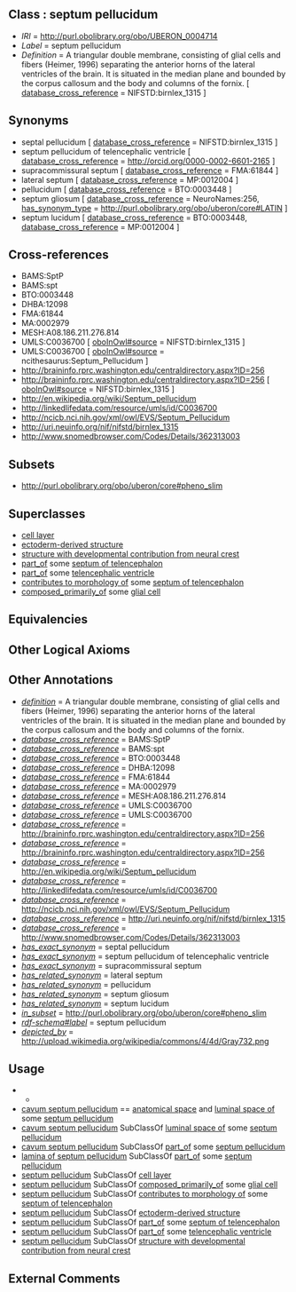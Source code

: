 
## Class : septum pellucidum

 * *IRI* = http://purl.obolibrary.org/obo/UBERON_0004714
 * *Label* = septum pellucidum
 * *Definition* = A triangular double membrane, consisting of glial cells and fibers (Heimer, 1996) separating the anterior horns of the lateral ventricles of the brain. It is situated in the median plane and bounded by the corpus callosum and the body and columns of the fornix. [ [database_cross_reference](../../ef/oboInOwl#hasDbXref.md) = NIFSTD:birnlex_1315 ]

## Synonyms

 * septal pellucidum [ [database_cross_reference](../../ef/oboInOwl#hasDbXref.md) = NIFSTD:birnlex_1315 ]
 * septum pellucidum of telencephalic ventricle [ [database_cross_reference](../../ef/oboInOwl#hasDbXref.md) = http://orcid.org/0000-0002-6601-2165 ]
 * supracommissural septum [ [database_cross_reference](../../ef/oboInOwl#hasDbXref.md) = FMA:61844 ]
 * lateral septum [ [database_cross_reference](../../ef/oboInOwl#hasDbXref.md) = MP:0012004 ]
 * pellucidum [ [database_cross_reference](../../ef/oboInOwl#hasDbXref.md) = BTO:0003448 ]
 * septum gliosum [ [database_cross_reference](../../ef/oboInOwl#hasDbXref.md) = NeuroNames:256, [has_synonym_type](../../pe/oboInOwl#hasSynonymType.md) = http://purl.obolibrary.org/obo/uberon/core#LATIN ]
 * septum lucidum [ [database_cross_reference](../../ef/oboInOwl#hasDbXref.md) = BTO:0003448, [database_cross_reference](../../ef/oboInOwl#hasDbXref.md) = MP:0012004 ]

## Cross-references

 * BAMS:SptP
 * BAMS:spt
 * BTO:0003448
 * DHBA:12098
 * FMA:61844
 * MA:0002979
 * MESH:A08.186.211.276.814
 * UMLS:C0036700 [ [oboInOwl#source](../../ce/oboInOwl#source.md) = NIFSTD:birnlex_1315 ]
 * UMLS:C0036700 [ [oboInOwl#source](../../ce/oboInOwl#source.md) = ncithesaurus:Septum_Pellucidum ]
 * http://braininfo.rprc.washington.edu/centraldirectory.aspx?ID=256
 * http://braininfo.rprc.washington.edu/centraldirectory.aspx?ID=256 [ [oboInOwl#source](../../ce/oboInOwl#source.md) = NIFSTD:birnlex_1315 ]
 * http://en.wikipedia.org/wiki/Septum_pellucidum
 * http://linkedlifedata.com/resource/umls/id/C0036700
 * http://ncicb.nci.nih.gov/xml/owl/EVS/Septum_Pellucidum
 * http://uri.neuinfo.org/nif/nifstd/birnlex_1315
 * http://www.snomedbrowser.com/Codes/Details/362313003

## Subsets

 * http://purl.obolibrary.org/obo/uberon/core#pheno_slim

## Superclasses

 * [cell layer](../../UBERON/19/UBERON_0000119.md)
 * [ectoderm-derived structure](../../UBERON/21/UBERON_0004121.md)
 * [structure with developmental contribution from neural crest](../../UBERON/14/UBERON_0010314.md)
 * [part_of](../../BFO/50/BFO_0000050.md) some [septum of telencephalon](../../UBERON/46/UBERON_0000446.md)
 * [part_of](../../BFO/50/BFO_0000050.md) some [telencephalic ventricle](../../UBERON/85/UBERON_0002285.md)
 * [contributes to morphology of](../../RO/33/RO_0002433.md) some [septum of telencephalon](../../UBERON/46/UBERON_0000446.md)
 * [composed_primarily_of](../../RO/73/RO_0002473.md) some [glial cell](../../CL/25/CL_0000125.md)

## Equivalencies


## Other Logical Axioms


## Other Annotations

 * *[definition](../../IAO/15/IAO_0000115.md)* = A triangular double membrane, consisting of glial cells and fibers (Heimer, 1996) separating the anterior horns of the lateral ventricles of the brain. It is situated in the median plane and bounded by the corpus callosum and the body and columns of the fornix.
 * *[database_cross_reference](../../ef/oboInOwl#hasDbXref.md)* = BAMS:SptP
 * *[database_cross_reference](../../ef/oboInOwl#hasDbXref.md)* = BAMS:spt
 * *[database_cross_reference](../../ef/oboInOwl#hasDbXref.md)* = BTO:0003448
 * *[database_cross_reference](../../ef/oboInOwl#hasDbXref.md)* = DHBA:12098
 * *[database_cross_reference](../../ef/oboInOwl#hasDbXref.md)* = FMA:61844
 * *[database_cross_reference](../../ef/oboInOwl#hasDbXref.md)* = MA:0002979
 * *[database_cross_reference](../../ef/oboInOwl#hasDbXref.md)* = MESH:A08.186.211.276.814
 * *[database_cross_reference](../../ef/oboInOwl#hasDbXref.md)* = UMLS:C0036700
 * *[database_cross_reference](../../ef/oboInOwl#hasDbXref.md)* = UMLS:C0036700
 * *[database_cross_reference](../../ef/oboInOwl#hasDbXref.md)* = http://braininfo.rprc.washington.edu/centraldirectory.aspx?ID=256
 * *[database_cross_reference](../../ef/oboInOwl#hasDbXref.md)* = http://braininfo.rprc.washington.edu/centraldirectory.aspx?ID=256
 * *[database_cross_reference](../../ef/oboInOwl#hasDbXref.md)* = http://en.wikipedia.org/wiki/Septum_pellucidum
 * *[database_cross_reference](../../ef/oboInOwl#hasDbXref.md)* = http://linkedlifedata.com/resource/umls/id/C0036700
 * *[database_cross_reference](../../ef/oboInOwl#hasDbXref.md)* = http://ncicb.nci.nih.gov/xml/owl/EVS/Septum_Pellucidum
 * *[database_cross_reference](../../ef/oboInOwl#hasDbXref.md)* = http://uri.neuinfo.org/nif/nifstd/birnlex_1315
 * *[database_cross_reference](../../ef/oboInOwl#hasDbXref.md)* = http://www.snomedbrowser.com/Codes/Details/362313003
 * *[has_exact_synonym](../../ym/oboInOwl#hasExactSynonym.md)* = septal pellucidum
 * *[has_exact_synonym](../../ym/oboInOwl#hasExactSynonym.md)* = septum pellucidum of telencephalic ventricle
 * *[has_exact_synonym](../../ym/oboInOwl#hasExactSynonym.md)* = supracommissural septum
 * *[has_related_synonym](../../ym/oboInOwl#hasRelatedSynonym.md)* = lateral septum
 * *[has_related_synonym](../../ym/oboInOwl#hasRelatedSynonym.md)* = pellucidum
 * *[has_related_synonym](../../ym/oboInOwl#hasRelatedSynonym.md)* = septum gliosum
 * *[has_related_synonym](../../ym/oboInOwl#hasRelatedSynonym.md)* = septum lucidum
 * *[in_subset](../../et/oboInOwl#inSubset.md)* = http://purl.obolibrary.org/obo/uberon/core#pheno_slim
 * *[rdf-schema#label](../../el/rdf-schema#label.md)* = septum pellucidum
 * *[depicted_by](../../depicted/by/depicted_by.md)* = http://upload.wikimedia.org/wikipedia/commons/4/4d/Gray732.png

## Usage

 * -
 * [cavum septum pellucidum](../../UBERON/57/UBERON_0009857.md) == [anatomical space](../../UBERON/64/UBERON_0000464.md) and [luminal space of](../../RO/72/RO_0002572.md) some [septum pellucidum](../../UBERON/14/UBERON_0004714.md)
 * [cavum septum pellucidum](../../UBERON/57/UBERON_0009857.md) SubClassOf [luminal space of](../../RO/72/RO_0002572.md) some [septum pellucidum](../../UBERON/14/UBERON_0004714.md)
 * [cavum septum pellucidum](../../UBERON/57/UBERON_0009857.md) SubClassOf [part_of](../../BFO/50/BFO_0000050.md) some [septum pellucidum](../../UBERON/14/UBERON_0004714.md)
 * [lamina of septum pellucidum](../../UBERON/42/UBERON_0002742.md) SubClassOf [part_of](../../BFO/50/BFO_0000050.md) some [septum pellucidum](../../UBERON/14/UBERON_0004714.md)
 * [septum pellucidum](../../UBERON/14/UBERON_0004714.md) SubClassOf [cell layer](../../UBERON/19/UBERON_0000119.md)
 * [septum pellucidum](../../UBERON/14/UBERON_0004714.md) SubClassOf [composed_primarily_of](../../RO/73/RO_0002473.md) some [glial cell](../../CL/25/CL_0000125.md)
 * [septum pellucidum](../../UBERON/14/UBERON_0004714.md) SubClassOf [contributes to morphology of](../../RO/33/RO_0002433.md) some [septum of telencephalon](../../UBERON/46/UBERON_0000446.md)
 * [septum pellucidum](../../UBERON/14/UBERON_0004714.md) SubClassOf [ectoderm-derived structure](../../UBERON/21/UBERON_0004121.md)
 * [septum pellucidum](../../UBERON/14/UBERON_0004714.md) SubClassOf [part_of](../../BFO/50/BFO_0000050.md) some [septum of telencephalon](../../UBERON/46/UBERON_0000446.md)
 * [septum pellucidum](../../UBERON/14/UBERON_0004714.md) SubClassOf [part_of](../../BFO/50/BFO_0000050.md) some [telencephalic ventricle](../../UBERON/85/UBERON_0002285.md)
 * [septum pellucidum](../../UBERON/14/UBERON_0004714.md) SubClassOf [structure with developmental contribution from neural crest](../../UBERON/14/UBERON_0010314.md)

## External Comments

